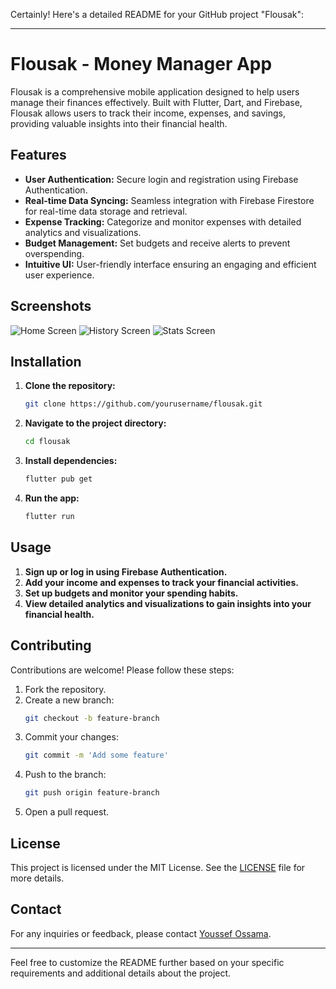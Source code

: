 Certainly! Here's a detailed README for your GitHub project "Flousak":

---

# Flousak - Money Manager App

Flousak is a comprehensive mobile application designed to help users manage their finances effectively. Built with Flutter, Dart, and Firebase, Flousak allows users to track their income, expenses, and savings, providing valuable insights into their financial health.

## Features

- **User Authentication:** Secure login and registration using Firebase Authentication.
- **Real-time Data Syncing:** Seamless integration with Firebase Firestore for real-time data storage and retrieval.
- **Expense Tracking:** Categorize and monitor expenses with detailed analytics and visualizations.
- **Budget Management:** Set budgets and receive alerts to prevent overspending.
- **Intuitive UI:** User-friendly interface ensuring an engaging and efficient user experience.

## Screenshots

![Home Screen](screenshots/home.jpg)
![History Screen](screenshots/history.jpg)
![Stats Screen](screenshots/stats.jpg)

## Installation

1. **Clone the repository:**
    ```bash
    git clone https://github.com/yourusername/flousak.git
    ```
2. **Navigate to the project directory:**
    ```bash
    cd flousak
    ```
3. **Install dependencies:**
    ```bash
    flutter pub get
    ```
4. **Run the app:**
    ```bash
    flutter run
    ```

## Usage

1. **Sign up or log in using Firebase Authentication.**
2. **Add your income and expenses to track your financial activities.**
3. **Set up budgets and monitor your spending habits.**
4. **View detailed analytics and visualizations to gain insights into your financial health.**

## Contributing

Contributions are welcome! Please follow these steps:

1. Fork the repository.
2. Create a new branch:
    ```bash
    git checkout -b feature-branch
    ```
3. Commit your changes:
    ```bash
    git commit -m 'Add some feature'
    ```
4. Push to the branch:
    ```bash
    git push origin feature-branch
    ```
5. Open a pull request.

## License

This project is licensed under the MIT License. See the [LICENSE](LICENSE) file for more details.

## Contact

For any inquiries or feedback, please contact [Youssef Ossama](mailto:youssefossama210@gmail.com).

---

Feel free to customize the README further based on your specific requirements and additional details about the project.
